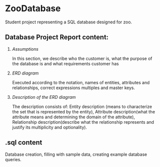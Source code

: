 # ZooDatabase
 Student project representing a SQL database designed for zoo. 

## Database Project Report content:
1. *Assumptions*<p/>
In this section, we describe who the customer is, what the purpose of the database is and what requirements customer has

2. *ERD diagram*<p/>
Executed according to the notation, names of entities, attributes and relationships, correct expressions
multiples and master keys.

3. *Description of the ERD diagram*<p/>
The description consists of: Entity description (means to characterize the set that is represented by the entity), 
Attribute description(what the attribute means and determining the domain of the attribute), Relationship description(describe what the relationship represents and
justify its multiplicity and optionality).

## .sql content
Database creation, filling with sample data, creating example database queries.
